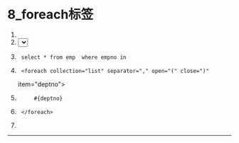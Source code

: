 ﻿
# 8_foreach标签




1.  <!--List<Emp> findByEmpnos1(int[] empnos);
2.   collection=""  遍历的集合或者是数组
3.                   参数是数组,collection中名字指定为array
4.                   参数是List集合,collection中名字指定为list
5.   separator=""   多个元素取出的时候 用什么文字分隔
6.   open=""        以什么开头
7.   close=""       以什么结尾
8.   item=""        中间变量名
9.   for(Person per:PersonList)
10.  -->
11.  <select id="findByEmpnos1" resultType="emp">
12.      select * from emp  where empno in
13.      <foreach collection="array" separator="," open="(" close=")"
    item="deptno">
14.          #{deptno}
15.      </foreach>
16.  </select>
17. <!-- List<Emp> findByEmpnos2(List<Integer> empnos);-->
18.  <select id="findByEmpnos2" resultType="emp">
19.      select * from emp  where empno in
20.      <foreach collection="list" separator="," open="(" close=")"
    item="deptno">
21.          #{deptno}
22.      </foreach>
23.  </select>

 






------------------------------------------------------------

